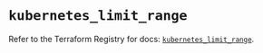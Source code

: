 # `kubernetes_limit_range`

Refer to the Terraform Registry for docs: [`kubernetes_limit_range`](https://registry.terraform.io/providers/hashicorp/kubernetes/2.25.2/docs/resources/limit_range).
